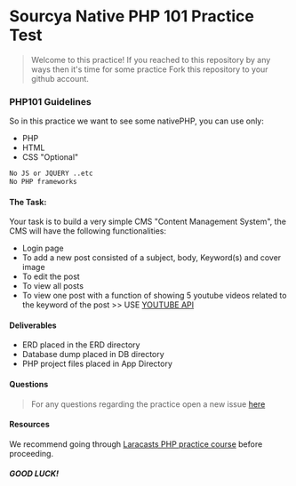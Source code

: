 # Sourcya Native PHP 101 Practice Test

> Welcome to this practice!
> If you reached to this repository by any ways then it's time for some practice
> Fork this repository to your github account.

### PHP101 Guidelines
So in this practice we want to see some nativePHP, you can use only:
- PHP
- HTML
- CSS "Optional"
```sh
No JS or JQUERY ..etc
No PHP frameworks
```
#### The Task:
Your task is to build a very simple CMS "Content Management System", the CMS will have the following functionalities:
- Login page
- To add a new post consisted of a subject, body, Keyword(s) and cover image
- To edit the post
- To view all posts
- To view one post with a function of showing 5 youtube videos related to the keyword of the post >> USE [YOUTUBE API](https://developers.google.com/youtube/v3/docs/search/list)


#### Deliverables

- ERD placed in the ERD directory
- Database dump placed in DB directory
- PHP project files placed in App Directory

#### Questions

> For any questions regarding the practice open a new issue [here](https://github.com/sourcya/php101/issues/)

#### Resources
We recommend going through [Laracasts PHP practice course](https://laracasts.com/series/php-for-beginners) before proceeding.

##### GOOD LUCK!

